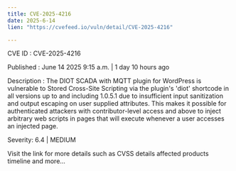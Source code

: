 ```yaml
---
title: CVE-2025-4216
date: 2025-6-14
lien: "https://cvefeed.io/vuln/detail/CVE-2025-4216"

---
```


CVE ID : CVE-2025-4216

Published :  June 14
2025
9:15 a.m. | 1 day
10 hours ago

Description : The DIOT SCADA with MQTT plugin for WordPress is vulnerable to Stored Cross-Site Scripting via the plugin's 'diot' shortcode in all versions up to
and including
1.0.5.1 due to insufficient input sanitization and output escaping on user supplied attributes. This makes it possible for authenticated attackers
with contributor-level access and above
to inject arbitrary web scripts in pages that will execute whenever a user accesses an injected page.

Severity: 6.4 | MEDIUM

Visit the link for more details
such as CVSS details
affected products
timeline
and more...
